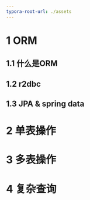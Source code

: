 ```yaml
---
typora-root-url: ./assets
---
```


# 1 ORM

## 1.1 什么是ORM



## 1.2 r2dbc



## 1.3 JPA & spring data

## 

# 2 单表操作



# 3 多表操作



# 4 复杂查询



